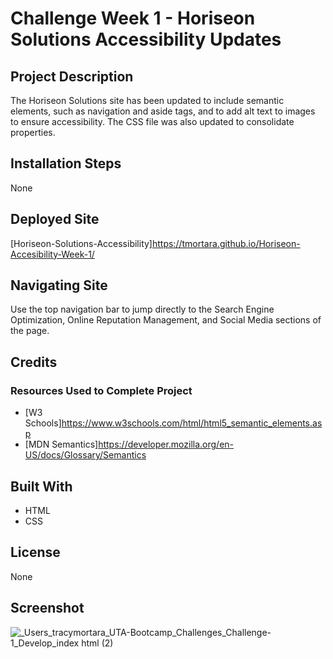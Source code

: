 # Challenge Week 1 - Horiseon Solutions Accessibility Updates
## Project Description
The Horiseon Solutions site has been updated to include semantic elements, such as navigation and aside tags, and to add alt text to images to ensure accessibility. The CSS file was also updated to consolidate properties. 
## Installation Steps
None
## Deployed Site
[Horiseon-Solutions-Accessibility]https://tmortara.github.io/Horiseon-Accesibility-Week-1/
## Navigating Site
Use the top navigation bar to jump directly to the Search Engine Optimization, Online Reputation Management, and Social Media sections of the page.
## Credits
### Resources Used to Complete Project
- [W3 Schools]https://www.w3schools.com/html/html5_semantic_elements.asp
- [MDN Semantics]https://developer.mozilla.org/en-US/docs/Glossary/Semantics
## Built With
- HTML
- CSS
## License 
None
## Screenshot
![_Users_tracymortara_UTA-Bootcamp_Challenges_Challenge-1_Develop_index html (2)](https://user-images.githubusercontent.com/107971753/197897760-fa0ea46a-39cf-4f85-b09e-32014976fd51.png)
